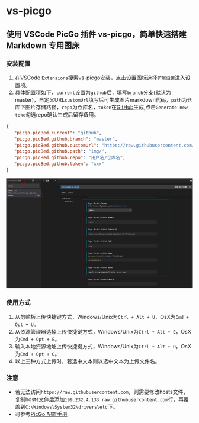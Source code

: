 # vs-picgo

## 使用 VSCode PicGo 插件 vs-picgo，简单快速搭建 Markdown 专用图床

### 安装配置

1. 在VSCode `Extensions`搜索vs-picgo安装，点击设置图标选择`扩展设置`进入设置项。
2. 具体配置项如下，`current`设置为`github`后，填写`branch`分支(默认为master)，自定义URL`customUrl`填写后可生成图片markdown代码，`path`为仓库下图片存储路径，`repo`为仓库名，`token`在[GitHub](https://github.com/settings/tokens)生成,点击`Generate new toke`勾选repo确认生成后留存备用。

```json
{
   "picgo.picBed.current": "github",
   "picgo.picBed.github.branch": "master",
   "picgo.picBed.github.customUrl": "https://raw.githubusercontent.com/用户名/仓库名/master",
   "picgo.picBed.github.path": "img/",
   "picgo.picBed.github.repo": "用户名/仓库名",
   "picgo.picBed.github.token": "xxx"
}
```

![vs-picgo配置示例图](https://raw.githubusercontent.com/dwqyun/PicBed/master/img/screenshoot20200408214746.png)

### 使用方式

1. 从剪贴板上传快捷键方式，Windows/Unix为`Ctrl + Alt + U`，OsX为`Cmd + Opt + U`。
2. 从资源管理器选择上传快捷键方式，Windows/Unix为`Ctrl + Alt + E`，OsX为`Cmd + Opt + E`。
3. 输入本地资源地址上传快捷键方式，Windows/Unix为`Ctrl + Alt + O`，OsX为`Cmd + Opt + O`。
4. 以上三种方式上传时，若选中文本则以选中文本为上传文件名。

### 注意

- 若无法访问`https://raw.githubusercontent.com`，则需要修改hosts文件，复制hosts文件后添加`199.232.4.133 raw.githubusercontent.com`行，再覆盖到`C:\Windows\System32\drivers\etc`下。
- 可参考[PicGo 配置手册](https://picgo.github.io/PicGo-Doc/zh/guide/config.html#github%E5%9B%BE%E5%BA%8A)
